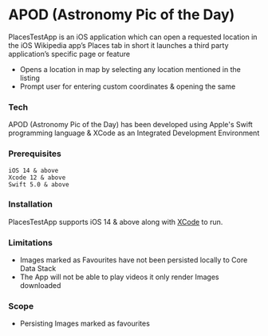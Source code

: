 # APOD (Astronomy Pic of the Day)
PlacesTestApp is an iOS application which can open a requested location in the iOS Wikipedia app’s Places tab in short it launches a third party application’s specific page or feature 


  - Opens a location in map by selecting any location mentioned in the listing
  - Prompt user for entering custom coordinates & opening the same



### Tech

APOD (Astronomy Pic of the Day) has been developed using Apple's Swift programming language & XCode as an Integrated Development Environment


### Prerequisites
    iOS 14 & above
    Xcode 12 & above
    Swift 5.0 & above

### Installation

PlacesTestApp supports iOS 14 & above along with [XCode](https://developer.apple.com/xcode/) to run.

### Limitations

 - Images marked as Favourites have not been persisted locally to Core Data Stack
 - The App will not be able to play videos it only render Images downloaded

### Scope

  - Persisting Images marked as favourites
